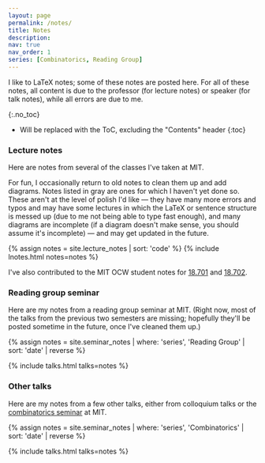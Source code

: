 ```yaml
---
layout: page
permalink: /notes/
title: Notes
description: 
nav: true
nav_order: 1
series: [Combinatorics, Reading Group]
---
```


I like to LaTeX notes; some of these notes are posted here. For all of these notes, all content is due to the professor (for lecture notes) or speaker (for talk notes), while all errors are due to me. 

{:.no_toc}

* Will be replaced with the ToC, excluding the "Contents" header
{:toc}

### Lecture notes

Here are notes from several of the classes I've taken at MIT.  

For fun, I occasionally return to old notes to clean them up and add diagrams. Notes listed in <span style = "color:var(--global-gray-text-color)">gray</span> are ones for which I haven't yet done so. These aren't at the level of polish I'd like &mdash; they have many more errors and typos and may have some lectures in which the LaTeX or sentence structure is messed up (due to me not being able to type fast enough), and many diagrams are incomplete (if a diagram doesn't make sense, you should assume it's incomplete) &mdash; and may get updated in the future. 

<!-- <hr> -->
{% assign notes = site.lecture_notes | sort: 'code' %}
{% include lnotes.html notes=notes %}

I've also contributed to the MIT OCW student notes for <a href="https://ocw.mit.edu/courses/res-18-011-algebra-i-student-notes-fall-2021/" target="_blank">18.701</a> and  <a href="https://ocw.mit.edu/courses/res-18-012-algebra-ii-student-notes-spring-2022/" target="_blank">18.702</a>.

### Reading group seminar

Here are my notes from a reading group seminar at MIT. (Right now, most of the talks from the previous two semesters are missing; hopefully they'll be posted sometime in the future, once I've cleaned them up.)

{% assign notes = site.seminar_notes | where: 'series', 'Reading Group' | sort: 'date' | reverse %}

{% include talks.html talks=notes %}

### Other talks

Here are my notes from a few other talks, either from colloquium talks or the <a href="https://math.mit.edu/combin/" target="_blank">combinatorics seminar</a> at MIT. 

{% assign notes = site.seminar_notes | where: 'series', 'Combinatorics' | sort: 'date' | reverse %}

{% include talks.html talks=notes %}



